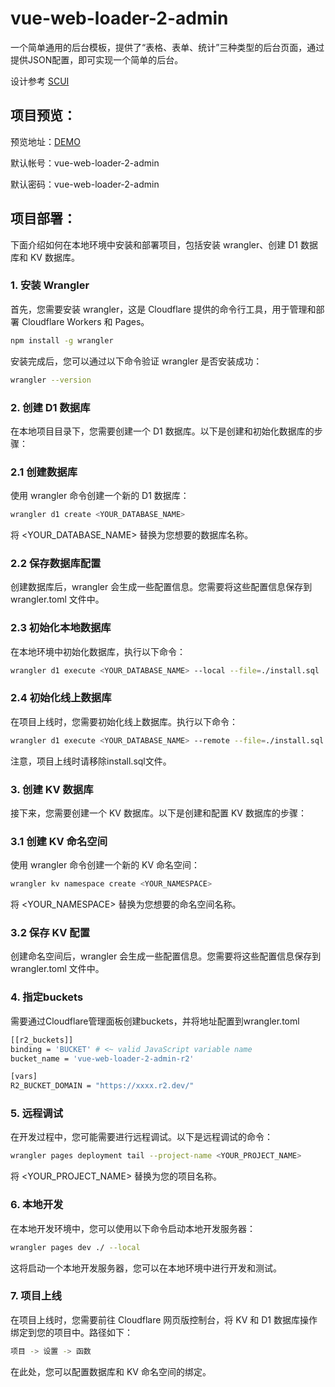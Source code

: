 # vue-web-loader-2-admin

一个简单通用的后台模板，提供了“表格、表单、统计”三种类型的后台页面，通过提供JSON配置，即可实现一个简单的后台。

设计参考  [SCUI](https://gitee.com/lolicode/scui)

## 项目预览：
预览地址：[DEMO](https://vue-web-loader-2-admin.pages.dev/)

默认帐号：vue-web-loader-2-admin

默认密码：vue-web-loader-2-admin

## 项目部署：

下面介绍如何在本地环境中安装和部署项目，包括安装 wrangler、创建 D1 数据库和 KV 数据库。

### 1. 安装 Wrangler
首先，您需要安装 wrangler，这是 Cloudflare 提供的命令行工具，用于管理和部署 Cloudflare Workers 和 Pages。

```bash
npm install -g wrangler
```
安装完成后，您可以通过以下命令验证 wrangler 是否安装成功：

```bash
wrangler --version
```
### 2. 创建 D1 数据库
在本地项目目录下，您需要创建一个 D1 数据库。以下是创建和初始化数据库的步骤：

### 2.1 创建数据库
使用 wrangler 命令创建一个新的 D1 数据库：

```bash
wrangler d1 create <YOUR_DATABASE_NAME>
```
将 <YOUR_DATABASE_NAME> 替换为您想要的数据库名称。

### 2.2 保存数据库配置
创建数据库后，wrangler 会生成一些配置信息。您需要将这些配置信息保存到 wrangler.toml 文件中。

### 2.3 初始化本地数据库
在本地环境中初始化数据库，执行以下命令：

```bash
wrangler d1 execute <YOUR_DATABASE_NAME> --local --file=./install.sql
```
### 2.4 初始化线上数据库
在项目上线时，您需要初始化线上数据库。执行以下命令：

```bash
wrangler d1 execute <YOUR_DATABASE_NAME> --remote --file=./install.sql
```
注意，项目上线时请移除install.sql文件。

### 3. 创建 KV 数据库
接下来，您需要创建一个 KV 数据库。以下是创建和配置 KV 数据库的步骤：

### 3.1 创建 KV 命名空间
使用 wrangler 命令创建一个新的 KV 命名空间：

```bash
wrangler kv namespace create <YOUR_NAMESPACE>
```
将 <YOUR_NAMESPACE> 替换为您想要的命名空间名称。

### 3.2 保存 KV 配置
创建命名空间后，wrangler 会生成一些配置信息。您需要将这些配置信息保存到 wrangler.toml 文件中。

### 4. 指定buckets
需要通过Cloudflare管理面板创建buckets，并将地址配置到wrangler.toml
```bash
[[r2_buckets]]
binding = 'BUCKET' # <~ valid JavaScript variable name
bucket_name = 'vue-web-loader-2-admin-r2'

[vars]
R2_BUCKET_DOMAIN = "https://xxxx.r2.dev/"
```

### 5. 远程调试
在开发过程中，您可能需要进行远程调试。以下是远程调试的命令：

```bash
wrangler pages deployment tail --project-name <YOUR_PROJECT_NAME>
```
将 <YOUR_PROJECT_NAME> 替换为您的项目名称。

### 6. 本地开发
在本地开发环境中，您可以使用以下命令启动本地开发服务器：

```bash
wrangler pages dev ./ --local
```
这将启动一个本地开发服务器，您可以在本地环境中进行开发和测试。

### 7. 项目上线
在项目上线时，您需要前往 Cloudflare 网页版控制台，将 KV 和 D1 数据库操作绑定到您的项目中。路径如下：

```bash
项目 -> 设置 -> 函数
```
在此处，您可以配置数据库和 KV 命名空间的绑定。